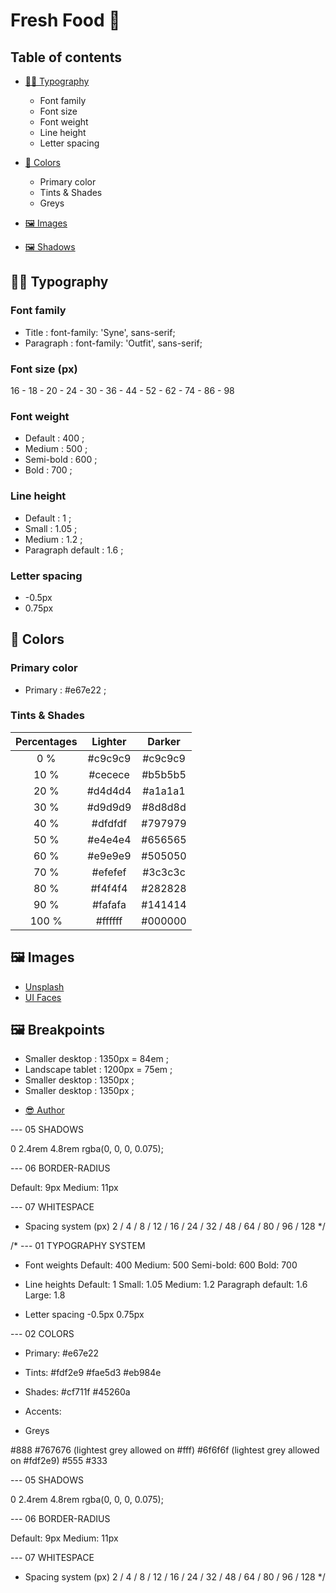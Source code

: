 # Fresh Food 🥗


## Table of contents

- [✍🏽 Typography](#typography)
   - Font family
   - Font size
   - Font weight
   - Line height
   - Letter spacing

- [🎨 Colors](#colors)
   - Primary color
   - Tints & Shades
   - Greys

- [🖼️ Images](#images)

- [🖼️ Shadows](#shadows)



## ✍🏽 Typography

### Font family
* Title : font-family: 'Syne', sans-serif;
* Paragraph : font-family: 'Outfit', sans-serif;

### Font size (px)
16 - 18 - 20 - 24 - 30 - 36 - 44 - 52 - 62 - 74 - 86 - 98

### Font weight
* Default : 400 ;
* Medium : 500 ;
* Semi-bold : 600 ;
* Bold : 700 ;

### Line height
* Default : 1 ;
* Small : 1.05 ;
* Medium : 1.2 ;
* Paragraph default : 1.6 ;

### Letter spacing
* -0.5px
* 0.75px


## 🎨 Colors

### Primary color

* Primary : #e67e22 ;


### Tints & Shades

|Percentages|Lighter|Darker|
|:-------------:|:-------------:|:-------------:|
|0 %|#c9c9c9|#c9c9c9|
|10 %|#cecece|#b5b5b5|
|20 %|#d4d4d4|#a1a1a1|
|30 %|#d9d9d9|#8d8d8d|
|40 %|#dfdfdf|#797979|
|50 %|#e4e4e4|#656565|
|60 %|#e9e9e9|#505050|
|70 %|#efefef|#3c3c3c|
|80 %|#f4f4f4|#282828|
|90 %|#fafafa|#141414|
|100 %|#ffffff|#000000|


## 🖼️ Images

   - [Unsplash](https://unsplash.com/)
   - [UI Faces](https://www.uifaces.co/)


## 🖼️ Breakpoints

* Smaller desktop : 1350px = 84em ;
* Landscape tablet : 1200px = 75em ;
* Smaller desktop : 1350px ;
* Smaller desktop : 1350px ;

















- [😎 Author](#author)



--- 05 SHADOWS

0 2.4rem 4.8rem rgba(0, 0, 0, 0.075);

--- 06 BORDER-RADIUS

Default: 9px
Medium: 11px

--- 07 WHITESPACE

- Spacing system (px)
2 / 4 / 8 / 12 / 16 / 24 / 32 / 48 / 64 / 80 / 96 / 128
*/



/*
--- 01 TYPOGRAPHY SYSTEM



- Font weights
Default: 400
Medium: 500
Semi-bold: 600
Bold: 700

- Line heights
Default: 1
Small: 1.05
Medium: 1.2
Paragraph default: 1.6
Large: 1.8

- Letter spacing
-0.5px
0.75px

--- 02 COLORS

- Primary: #e67e22
- Tints:
#fdf2e9
#fae5d3
#eb984e

- Shades: 
#cf711f
#45260a

- Accents:
- Greys

#888
#767676 (lightest grey allowed on #fff)
#6f6f6f (lightest grey allowed on #fdf2e9)
#555
#333

--- 05 SHADOWS

0 2.4rem 4.8rem rgba(0, 0, 0, 0.075);

--- 06 BORDER-RADIUS

Default: 9px
Medium: 11px

--- 07 WHITESPACE

- Spacing system (px)
2 / 4 / 8 / 12 / 16 / 24 / 32 / 48 / 64 / 80 / 96 / 128
*/